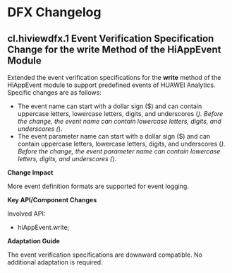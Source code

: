 # DFX Changelog

## cl.hiviewdfx.1 Event Verification Specification Change for the write Method of the HiAppEvent Module

Extended the event verification specifications for the **write** method of the HiAppEvent module to support predefined events of HUAWEI Analytics. Specific changes are as follows:

  - The event name can start with a dollar sign ($) and can contain uppercase letters, lowercase letters, digits, and underscores (_). Before the change, the event name can contain lowercase letters, digits, and underscores (_).
  - The event parameter name can start with a dollar sign ($) and can contain uppercase letters, lowercase letters, digits, and underscores (_). Before the change, the event parameter name can contain lowercase letters, digits, and underscores (_).

**Change Impact**

More event definition formats are supported for event logging.

**Key API/Component Changes**

Involved API:

  - hiAppEvent.write;

**Adaptation Guide**

The event verification specifications are downward compatible. No additional adaptation is required.
